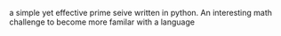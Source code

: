 a simple yet effective prime seive written in python. An interesting math challenge to become more familar with a language 
